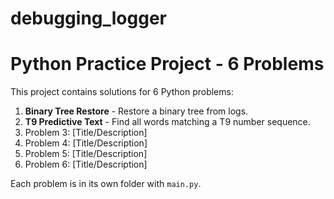 # debugging_logger
# Python Practice Project - 6 Problems

This project contains solutions for 6 Python problems:

1. **Binary Tree Restore** - Restore a binary tree from logs.
2. **T9 Predictive Text** - Find all words matching a T9 number sequence.
3. Problem 3: [Title/Description]
4. Problem 4: [Title/Description]
5. Problem 5: [Title/Description]
6. Problem 6: [Title/Description]

Each problem is in its own folder with `main.py`.
